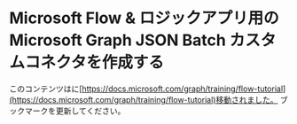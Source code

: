 # <a name="create-a-microsoft-graph-json-batch-custom-connector-for-microsoft-flow--logic-apps"></a>Microsoft Flow & ロジックアプリ用の Microsoft Graph JSON Batch カスタムコネクタを作成する

このコンテンツはに[https://docs.microsoft.com/graph/training/flow-tutorial](https://docs.microsoft.com/graph/training/flow-tutorial)移動されました。 ブックマークを更新してください。
